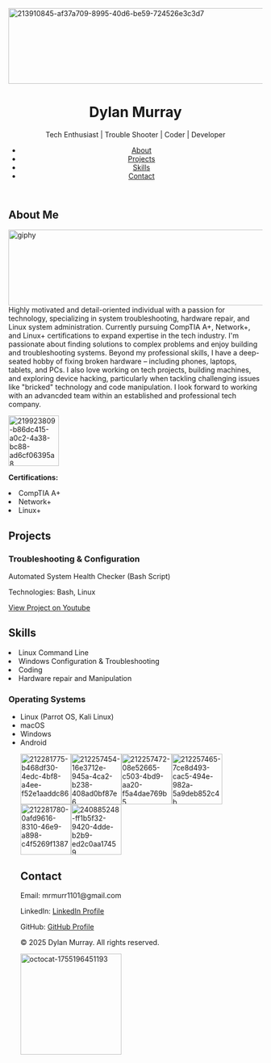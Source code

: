 <!DOCTYPE html>
<html lang="en">
<head>
   <meta charset="UTF-8">
   <meta name="viewport" content="width=device-width, initial-scale=1.0">

</p><img width="1200" height="150" alt="213910845-af37a709-8995-40d6-be59-724526e3c3d7" src="https://github.com/user-attachments/assets/3e7e9346-5cf1-4176-a974-6cc015efe5e4"
  
<link rel="stylesheet" href="css/style.css">
   <link rel="preconnect" href="https://fonts.googleapis.com">
   <link rel="preconnect" href="https://fonts.gstatic.com" crossorigin>
   <link href="https://fonts.googleapis.com/css2?family=Roboto:wght@400;500;700&display=swap" rel="stylesheet">
</head>
<body>
   <header>
       <div class="container">
            <h1>Dylan Murray</h1>
           <p class="tagline">Tech Enthusiast | Trouble Shooter | Coder | Developer</p>
           <nav>
             
   
   


 <ul>
                    <li><a href="#about">About</a></li>
                    <li><a href="#projects">Projects</a></li>
                    <li><a href="#skills">Skills</a></li>
                    <li><a href="#contact">Contact</a></li>
                </ul>
           </nav>
        </div>
   </header>
   <section id="hero">
       <div class="container">

        

   </div>
   </section>
   <section id="about">
       <div class="container">
            <h2>About Me</h2>
</p><img width="10000" height="150" alt="giphy" src="https://github.com/user-attachments/assets/0b1a89c5-da57-4b87-99a4-481bc543ffb1" 
          
 </div>Highly motivated and detail-oriented individual with a passion for technology, specializing in system troubleshooting, hardware repair, and Linux
system administration. Currently pursuing CompTIA A+, Network+, and Linux+ certifications to expand expertise in the tech industry. I'm passionate
about finding solutions to complex problems and enjoy building and troubleshooting systems. Beyond my professional skills, I have a deep-seated
hobby of fixing broken hardware – including phones, laptops, tablets, and PCs. I also love working on tech projects, building machines, and exploring
device hacking, particularly when tackling challenging issues like "bricked" technology and code manipulation. I look forward to working with an advancded team within an established and professional tech company.</p>

  </p><img width="100" height="100" alt="219923809-b86dc415-a0c2-4a38-bc88-ad6cf06395a8" src="https://github.com/user-attachments/assets/f322cd8f-1d9e-43df-ba92-c9b2577ecb2d"
  
   </div>   

 <p><strong>Certifications:</strong> <li>CompTIA A+</li> <li>Network+</li> <li>Linux+</li></p>
        </div>
   </section>
   <section id="projects">
       <div class="container">
            <h2>Projects</h2>
           <div class="project-grid">
               <div class="project">
                    <h3>Troubleshooting & Configuration</h3>
                   <p>Automated System Health Checker (Bash Script)</p>
                   <p>Technologies: Bash, Linux</p>
                   <a href="https://www.youtube.com/@chocolatethunda6922">View Project on Youtube</a>
                </div>
               

              
   </div>
        </div>
   </section>
   <section id="skills">

              
   <div class="container">
            <h2>Skills</h2>
           <div class="skill-grid">
               <div class="skill">
                      <li>Linux Command Line</li> 
                      <li>Windows Configuration & Troubleshooting </li>
                      <li>Coding</li> 
               <li>Hardware repair and Manipulation</li></p> 
                  <h3>Operating Systems</h3>
                    <ul>
                      <li>Linux (Parrot OS, Kali Linux)</li>
                      <li>macOS</li>
                      <li>Windows</li>
                      <li>Android</li>
                      

</p><img width="100" height="100" alt="212281775-b468df30-4edc-4bf8-a4ee-f52e1aaddc86" src="https://github.com/user-attachments/assets/d1780b6c-2c92-4aad-ab4c-b22a52e3bd4b" 
</p><img width="100" height="100" alt="212257454-16e3712e-945a-4ca2-b238-408ad0bf87e6" src="https://github.com/user-attachments/assets/911cc9e3-6237-46b1-8094-3e27af6b80de"
</p><img width="100" height="100" alt="212257472-08e52665-c503-4bd9-aa20-f5a4dae769b5" src="https://github.com/user-attachments/assets/14826f86-110d-49ea-b20f-5831de34fe4a"
</p><img width="100" height="100" alt="212257465-7ce8d493-cac5-494e-982a-5a9deb852c4b" src="https://github.com/user-attachments/assets/3c574f30-8fba-45f1-a182-45d2298d4e50"
</p><img width="100" height="100" alt="212281780-0afd9616-8310-46e9-a898-c4f5269f1387" src="https://github.com/user-attachments/assets/a0bab174-27ca-4fbf-a990-52313cd30987"
</p><img width="100" height="100" alt="240885248-ff1b5f32-9420-4dde-b2b9-ed2c0aa17459" src="https://github.com/user-attachments/assets/2446a38e-f371-401a-b466-213b40a87371"



                   
                    

                        
                        
                        
               
   </section>
   <section id="contact">
       <div class="container">
            <h2>Contact</h2>
           <p>Email: mrmurr1101@gmail.com</p>
           <p>LinkedIn: <a href="https://www.linkedin.com/in/dylan-murray-346a46218/">LinkedIn Profile</a></p>
           <p>GitHub: <a href="https://github.com/dylanmurr777/Dylan_Murray-Porfolio">GitHub Profile</a></p>
        </div>
   </section>
    <footer>
       <div class="container">
           <p>&copy; 2025 Dylan Murray. All rights reserved.</p><img width="200" height="200" alt="octocat-1755196451193" src="https://github.com/user-attachments/assets/943f4c16-ad90-44eb-b1d2-6857fec9883b" />

 </div>
    </footer>
</body>
</html>
